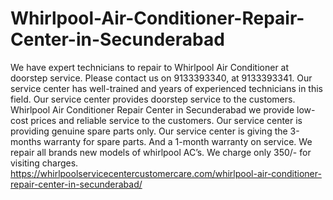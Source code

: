 # Whirlpool-Air-Conditioner-Repair-Center-in-Secunderabad
  We have expert technicians to repair to Whirlpool Air Conditioner at doorstep service. Please contact us on 9133393340, at 9133393341. Our service center has well-trained and years of experienced technicians in this field.  Our service center provides doorstep service to the customers. Whirlpool Air Conditioner Repair Center in Secunderabad  we provide low-cost prices and reliable service to the customers. Our service center is providing genuine spare parts only. Our service center is giving the 3-months warranty for spare parts. And a 1-month warranty on service. We repair all brands new models of whirlpool AC’s. We charge only 350/- for visiting charges.  https://whirlpoolservicecentercustomercare.com/whirlpool-air-conditioner-repair-center-in-secunderabad/
